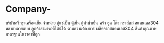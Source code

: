 # Company-
บริษัทศรีกรุงเครื่องเย็น จำหน่าย ตู้แช่เย็น ตู้เย็น ตู้ทำน้ำเย็น ครัว ฮูด โต๊ะ กรงสัตว์ สแตนเลส304 หลากหลายแบบ ลูกค้าสามารถดีไซน์ได้ ตามความต้องการ ผลิตจากสแตนเลส304 สินค้าคุณภาพมาตรฐานในราคาที่ถูก
